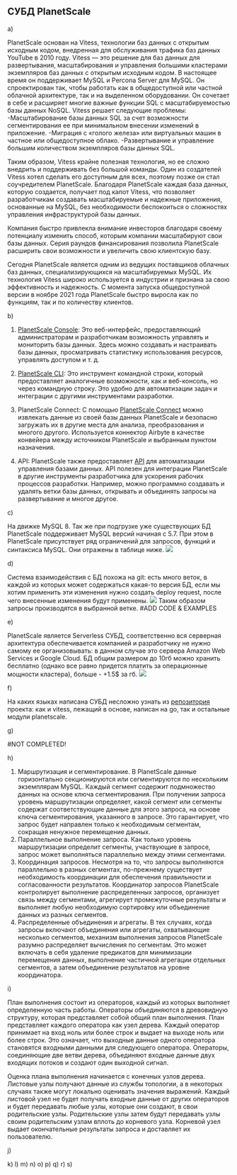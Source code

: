 ## **СУБД PlanetScale** 
a)

PlanetScale основан на Vitess, технологии баз данных с открытым исходным кодом, внедренная для обслуживания трафика баз данных YouTube в 2010 году. 
Vitess — это решение для баз данных для развертывания, масштабирования и управления большими кластерами экземпляров баз данных с открытым исходным кодом. В настоящее время он поддерживает MySQL и Percona Server для MySQL. 
Он спроектирован так, чтобы работать как в общедоступной или частной облачной архитектуре, так и на выделенном оборудовании. Он сочетает в себе и расширяет многие важные функции SQL с масштабируемостью базы данных NoSQL. 
Vitess решает следующие проблемы:
  -Масштабирование базы данных SQL за счет возможности сегментирования ее при минимальном внесении изменений в приложение.
  -Миграция с «голого железа» или виртуальных машин в частное или общедоступное облако.
  -Развертывание и управление большим количеством экземпляров базы данных SQL.

Таким образом, Vitess крайне полезная технология, но ее сложно внедрить и поддерживать без большой команды. Один из создателей Vitess хотел сделать его доступным для всех, поэтому позже он стал соучредителем PlanetScale. 
Благодаря PlanetScale каждая база данных, которую создается, получает под капот Vitess, что позволяет разработчикам создавать масштабируемые и надежные приложения, основанные на MySQL, 
без необходимости беспокоиться о сложностях управления инфраструктурой базы данных.

Компания быстро привлекла внимание инвесторов благодаря своему потенциалу изменить способ, которым компании масштабируют свои базы данных. 
Серия раундов финансирования позволила PlanetScale расширить свои возможности и увеличить свою клиентскую базу.

Сегодня PlanetScale является одним из ведущих поставщиков облачных баз данных, специализирующихся на масштабируемых MySQL. Их технология Vitess широко используется в индустрии и признана за свою эффективность и надежность.
С момента запуска общедоступной версии в ноябре 2021 года PlanetScale быстро выросла как по функциям, так и по количеству клиентов.

b)
  1) [PlanetScale Console](https://planetscale.com/docs/concepts/web-console):
     Это веб-интерфейс, предоставляющий администраторам и разработчикам возможность управлять и мониторить базы данных.
     Здесь можно создавать и настраивать базы данных, просматривать статистику использования ресурсов, управлять доступом и т. д.

  2) [PlanetScale CLI](https://planetscale.com/docs/reference/planetscale-cli):
     Это инструмент командной строки, который предоставляет аналогичные возможности, как и веб-консоль, но через командную строку.
     Это удобно для автоматизации задач и интеграции с другими инструментами разработки.

  3) PlanetScale Connect:
     С помощью [PlanetScale Connect](https://planetscale.com/docs/integrations/airbyte) можно извлекать данные из своей базы данных PlanetScale и безопасно загружать их в другие места для анализа, преобразования и многого другого.
     Используется коннектор Airbyte в качестве конвейера между источником PlanetScale и выбранным пунктом назначения. 

  4) API:
     PlanetScale также предоставляет [API](https://api-docs.planetscale.com/reference/getting-started-with-planetscale-api) для автоматизации управления базами данных. API полезен для интеграции PlanetScale в другие инструменты разработчика для ускорения рабочих процессов разработки.
     Например, можно программно создавать и удалять ветки базы данных, открывать и объединять запросы на развертывание и многое другое.

c)

На движке MySQL 8.
Так же при подгрузке уже существующих БД PlanetScale поддерживает MySQL версий начиная с 5.7.
При этом в PlanetScale присутствует ряд ограничений для запросов, функций и синтаксиса MySQL. Они отражены в таблице ниже.
![](dbm_4_hw_screens/report1.png)

d)

Система взаимодействия с БД похожа на git: есть много веток, в каждой из которых может содержаться какая-то версия БД, если мы хотим применить эти изменения нужно создать deploy request, после чего внесенные изменения будут применены.
![](dbm_4_hw_screens/report2.png)
Таким образом запросы производятся в выбранной ветке.
#ADD CODE & EXAMPLES

e)

PlanetScale является Serverless СУБД, соответственно вся серверная архитектура обеспечивается компанией и разработчику не нужно самому ее организовывать: в данном случае это сервера Amazon Web Services и Google Cloud. БД общим размером до 10гб можно хранить бесплатно (однако все равно придется платить за операционные мощности кластера), больше - +1.5$ за гб.
![](dbm_4_hw_screens/report3.png)

f)

На каких языках написана СУБД несложно узнать из [репозитория](https://github.com/planetscale?language=go) проекта: как и vitess, лежащий в основе, написан на go, так и остальные модули planetscale.  

g)

#NOT COMPLETED!

h)

1) Маршрутизация и сегментирование. В PlanetScale данные горизонтально секционируются или сегментируются по нескольким экземплярам MySQL. Каждый сегмент содержит подмножество данных на основе ключа сегментирования. При получении запроса уровень маршрутизации определяет, какой сегмент или сегменты содержат соответствующие данные для этого запроса, на основе ключа сегментирования, указанного в запросе. Это гарантирует, что запрос будет направлен только к необходимым сегментам, сокращая ненужное перемещение данных.
2) Параллельное выполнение запроса. Как только уровень маршрутизации определит сегменты, участвующие в запросе, запрос может выполняться параллельно между этими сегментами. 
3) Координация запросов. Несмотря на то, что запросы выполняются параллельно в разных сегментах, по-прежнему существует необходимость координации для обеспечения правильности и согласованности результатов. Координатор запросов PlanetScale контролирует выполнение распределенных запросов, организует связь между сегментами, агрегирует промежуточные результаты и выполняет любую необходимую сортировку или объединение данных из разных сегментов.
4) Распределенные объединения и агрегаты. В тех случаях, когда запросы включают объединения или агрегаты, охватывающие несколько сегментов, механизм выполнения запросов PlanetScale разумно распределяет вычисления по сегментам. Это может включать в себя удаление предикатов для минимизации перемещения данных, выполнение частичной агрегации отдельных сегментов, а затем объединение результатов на уровне координатора.

i)

План выполнения состоит из операторов, каждый из которых выполняет определенную часть работы. Операторы объединяются в древовидную структуру, которая представляет собой общий план выполнения. План представляет каждого оператора как узел дерева. Каждый оператор принимает на вход ноль или более строк и выдает на выходе ноль или более строк. Это означает, что выходные данные одного оператора становятся входными данными для следующего оператора. Операторы, соединяющие две ветви дерева, объединяют входные данные двух входящих потоков и создают один выходной сигнал.

Оценка плана выполнения начинается с конечных узлов дерева. Листовые узлы получают данные из службы топологии, а в некоторых случаях также могут локально оценивать значения выражений. Каждый листовой узел не будет получать входные данные от других операторов и будет передавать любые узлы, которые они создают, в свои родительские узлы. Родительские узлы затем будут передавать узлы своим родительским узлам вплоть до корневого узла. Корневой узел выдает окончательные результаты запроса и доставляет их пользователю.

j)



k)
l)
m)
n)
o)
p)
q)
r)
s)
